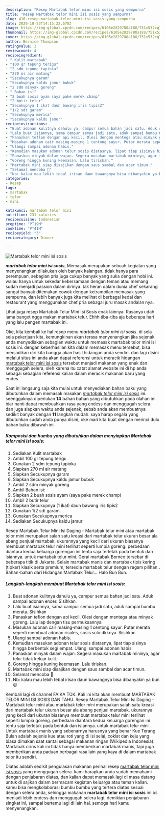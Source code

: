 ```yaml
---
description: "Resep Martabak telor mini isi sosis yang sempurna"
title: "Resep Martabak telor mini isi sosis yang sempurna"
slug: 416-resep-martabak-telor-mini-isi-sosis-yang-sempurna
date: 2020-10-23T14:15:22.578Z
image: https://img-global.cpcdn.com/recipes/6105e2829780a188/751x532cq70/martabak-telor-mini-isi-sosis-foto-resep-utama.jpg
thumbnail: https://img-global.cpcdn.com/recipes/6105e2829780a188/751x532cq70/martabak-telor-mini-isi-sosis-foto-resep-utama.jpg
cover: https://img-global.cpcdn.com/recipes/6105e2829780a188/751x532cq70/martabak-telor-mini-isi-sosis-foto-resep-utama.jpg
author: Bernice Thompson
ratingvalue: 3
reviewcount: 4
recipeingredient:
- " Kulit martabak"
- "100 gr tepung terigu"
- "2 sdm tepung tapioka"
- "270 ml air matang"
- "Secukupnya garam"
- "Secukupnya kaldu jamur bubuk"
- "2 sdm minyak goreng"
- " Bahan isi"
- "2 buah sosis ayam saya pake merek champ"
- "2 butir telur"
- "Secukupnya 1 ikat daun bawang iris tipis2"
- "1/2 sdt garam"
- "Secukupnya merica"
- "Secukupnya kaldu jamur"
recipeinstructions:
- "Buat adonan kulitnya dahulu ya, campur semua bahan jadi satu. Aduk sampai adonan encer. Sisihkan."
- "Lalu buat isiannya, sama campur semua jadi satu, aduk sampai bumbu merata. Sisihkan"
- "Panaskan teflon dengan api kecil. Olesi dengan mentega atau minyak goreng. Lalu lap dengan tisu permukaannya"
- "Masukan adonan cair masing-masing 1 centong sayur. Putar merata seperti membuat adonan risoles, sosis solo dkknya. Sisihkan"
- "Ulangi sampai adonan habis."
- "Kemudian masukan adonan telur sosis diatasnya, lipat tiap sisinya hingga berbentuk segi empat. Ulangi sampai adonan habis"
- "Panaskan minyak dalam wajan. Segera masukan martabak mininya, agar telur tidak keluar kulit."
- "Goreng hingga kuning keemasan. Lalu tiriskan."
- "Martabak mini siap disajikan dengan saus sambal dan acar timun."
- "Selamat mencoba 🤗"
- "Nb: kalau mau lebih tebal irisan daun bawangnya bisa dibanyakin ya bun 😊"
categories:
- Resep
tags:
- martabak
- telor
- mini

katakunci: martabak telor mini 
nutrition: 231 calories
recipecuisine: Indonesian
preptime: "PT19M"
cooktime: "PT41M"
recipeyield: "3"
recipecategory: Dinner

---
```



![Martabak telor mini isi sosis](https://img-global.cpcdn.com/recipes/6105e2829780a188/751x532cq70/martabak-telor-mini-isi-sosis-foto-resep-utama.jpg)

<b><i>martabak telor mini isi sosis</i></b>, Memasak merupakan sebuah kegiatan yang menyenangkan dilakukan oleh banyak kalangan. tidak hanya para perempuan, sebagian pria juga cukup banyak yang suka dengan hobi ini. walau hanya untuk sekedar kebersamaan dengan teman atau memang sudah menjadi passion dalam dirinya. tak heran dalam dunia chef sekarang sangat banyak ditemukan cowok dengan ketrampilan memasak yang sempurna, dan lebih banyak juga kita melihat di berbagai kedai dan restaurant yang menggunakan chef pria sebagai juru masak andalan nya.

Lihat juga resep Martabak Telur Mini Isi Sosis enak lainnya. Rasanya udah lama banget ngga makan martabak telur. Ehhh tiba-tiba aja beberapa hari yang lalu pengen martabak ini.

Oke, kita kembali ke hal resep menu <i>martabak telor mini isi sosis</i>. di sela sela pekerjaan kita, kemungkinan akan terasa menyenangkan jika sejenak anda menyediakan sebagian waktu untuk memasak martabak telor mini isi sosis ini. dengan keberhasilan kita dalam memasak menu tersebut, bisa menjadikan diri kita bangga akan hasil hidangan anda sendiri. dan lagi disini melalui situs ini anda akan dapat referensi untuk meracik hidangan <u>martabak telor mini isi sosis</u> tersebut menjadi makanan yang enak dan menggugah selera, oleh karena itu catat alamat website ini di hp anda sebagai sebagian referensi kalian dalam meracik makanan baru yang endes.


Saat ini langsung saja kita mulai untuk menyediakan bahan baku yang dibutuhkan dalam memasak masakan <u><i>martabak telor mini isi sosis</i></u> ini. seenggaknya diperlukan <b>14</b> bahan bahan yang dibutuhkan pada olahan ini. biar nanti dapat membuahkan rasa yang endess dan menggugah selera. dan juga siapkan waktu anda sejenak, sebab anda akan membuatnya sedikit banyak dengan <b>11</b> langkah mudah. saya harap segala yang dibutuhkan sudah anda punya disini, oke mari kita buat dengan merinci dulu bahan baku dibawah ini.

<!--inarticleads1-->

##### Komposisi dan bumbu yang dibutuhkan dalam menyiapkan Martabak telor mini isi sosis:

1. Sediakan  Kulit martabak
1. Ambil 100 gr tepung terigu
1. Gunakan 2 sdm tepung tapioka
1. Siapkan 270 ml air matang
1. Siapkan Secukupnya garam
1. Siapkan Secukupnya kaldu jamur bubuk
1. Ambil 2 sdm minyak goreng
1. Ambil  Bahan isi:
1. Siapkan 2 buah sosis ayam (saya pake merek champ)
1. Ambil 2 butir telur
1. Siapkan Secukupnya (1 ikat) daun bawang iris tipis2
1. Gunakan 1/2 sdt garam
1. Gunakan Secukupnya merica
1. Sediakan Secukupnya kaldu jamur


Resep Martabak Telur Mini Isi Daging - Martabak telur mini atau martabak telor mini merupakan salah satu kreasi dari martabak telur ukuran besar ala abang penjual martabak. ukurannya yang kecil dari ukuran biasanya membuat martabak telur mini terlihat seperti lumpia goreng. perbedaan diantara kedua keluarga gorengan ini tentu saja terletak pada bentuk dan isiannya. untuk martabak telur mini. Gerai martabak Borneo tersebar di beberapa titik di Jakarta. Selain martabak manis dan martabak tipis kering (tipker) klasik serta premium, tersedia martabak telur dengan ragam pilihan.. Bahan-bahan dari Hidangan Martabak Telur… Halo Bun Bun. 

<!--inarticleads2-->

##### Langkah-langkah membuat Martabak telor mini isi sosis:

1. Buat adonan kulitnya dahulu ya, campur semua bahan jadi satu. Aduk sampai adonan encer. Sisihkan.
1. Lalu buat isiannya, sama campur semua jadi satu, aduk sampai bumbu merata. Sisihkan
1. Panaskan teflon dengan api kecil. Olesi dengan mentega atau minyak goreng. Lalu lap dengan tisu permukaannya
1. Masukan adonan cair masing-masing 1 centong sayur. Putar merata seperti membuat adonan risoles, sosis solo dkknya. Sisihkan
1. Ulangi sampai adonan habis.
1. Kemudian masukan adonan telur sosis diatasnya, lipat tiap sisinya hingga berbentuk segi empat. Ulangi sampai adonan habis
1. Panaskan minyak dalam wajan. Segera masukan martabak mininya, agar telur tidak keluar kulit.
1. Goreng hingga kuning keemasan. Lalu tiriskan.
1. Martabak mini siap disajikan dengan saus sambal dan acar timun.
1. Selamat mencoba 🤗
1. Nb: kalau mau lebih tebal irisan daun bawangnya bisa dibanyakin ya bun 😊


Kembali lagi di channel FAIKA TOK. Kali ini kita akan membuat MARTABAK TELOR MINI ISI SOSIS DAN TAHU. Resep Martabak Telur Mini Isi Daging - Martabak telur mini atau martabak telor mini merupakan salah satu kreasi dari martabak telur ukuran besar ala abang penjual martabak. ukurannya yang kecil dari ukuran biasanya membuat martabak telur mini terlihat seperti lumpia goreng. perbedaan diantara kedua keluarga gorengan ini tentu saja terletak pada bentuk dan isiannya. untuk martabak telur mini. Untuk martabak manis yang sebenarnya harusnya yang benar Kue Terang Bulan adalah sejenis kue atau roti yang di isi selai, coklat dan keju yang biasa dimakan saat santai sebagai makanan ringan (Wikipedia Indonesia). Martabak orins kali ini tidak hanya memberikan martabak manis, tapi juga memberikan anda paduan berbagai rasa lain yang kaya di dalam martabak telor itu sendiri. 

Diatas adalah sedikit pengulasan makanan perihal resep <u>martabak telor mini isi sosis</u> yang menggugah selera. kami harapkan anda sudah memahami dengan penjabaran diatas, dan kalian dapat memasak lagi di masa datang untuk di sajikan dalam bermacam kegiatan keluarga atau teman kalian. kamu bisa mengkolaborasi bumbu bumbu yang tertera diatas sesuai dengan selera anda, sehingga makanan <b>martabak telor mini isi sosis</b> ini bs menjadi lebih endess dan menggugah selera lagi. demikian penjabaran singkat ini, sampai bertemu lagi di lain hal. semoga hari kamu menyenangkan.
